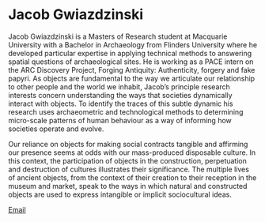 # Jacob Gwiazdzinski
Jacob Gwiazdzinski is a Masters of Research student at Macquarie University with a Bachelor in Archaeology from Flinders University where he developed particular expertise in applying technical methods to answering spatial questions of archaeological sites. He is working as a PACE intern on the ARC Discovery Project, Forging Antiquity: Authenticity, forgery and fake papyri. As objects are fundamental to the way we articulate our relationship to other people and the world we inhabit, Jacob’s principle research interests concern understanding the ways that societies dynamically interact with objects. To identify the traces of this subtle dynamic his research uses archaeometric and technological methods to determining micro-scale patterns of human behaviour as a way of informing how societies operate and evolve.

Our reliance on objects for making social contracts tangible and affirming our presence seems at odds with our mass-produced disposable culture. In this context, the participation of objects in the construction, perpetuation and destruction of cultures illustrates their significance. The multiple lives of ancient objects, from the context of their creation to their reception in the museum and market, speak to the ways in which natural and constructed objects are used to express intangible or implicit sociocultural ideas.

[Email](mailto:jacob@forgingantiquity.com)
